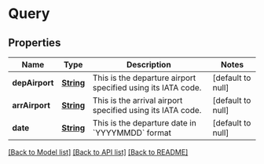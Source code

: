 # Query
## Properties

Name | Type | Description | Notes
------------ | ------------- | ------------- | -------------
**depAirport** | [**String**](string.md) | This is the departure airport specified using its IATA code. | [default to null]
**arrAirport** | [**String**](string.md) | This is the arrival airport specified using its IATA code. | [default to null]
**date** | [**String**](string.md) | This is the departure date in &#x60;YYYYMMDD&#x60; format | [default to null]

[[Back to Model list]](../README.md#documentation-for-models) [[Back to API list]](../README.md#documentation-for-api-endpoints) [[Back to README]](../README.md)

